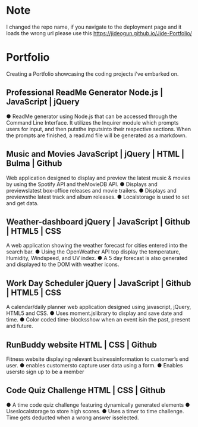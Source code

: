 # Note 
I changed the repo name, if you navigate to the deployment page and it loads the wrong url please use this https://jideogun.github.io/Jide-Portfolio/

# Portfolio

Creating a Portfolio showcasing the coding projects i've embarked on.

## Professional ReadMe Generator Node.js | JavaScript | jQuery 
● ReadMe generator using Node.js that can be accessed through the Command Line Interface. It utilizes the Inquirer module which prompts users for input, and then putsthe inputsinto their respective sections. When the prompts are finished, a read.md file will be generated as a markdown. 

## Music and Movies JavaScript | jQuery | HTML | Bulma | Github 
Web application designed to display and preview the latest music & movies by using the Spotify API and theMovieDB API. ● Displays and previewslatest box-office releases and movie trailers. 
● Displays and previewsthe latest track and album releases. 
● Localstorage is used to set and get data. 

## Weather-dashboard jQuery | JavaScript | Github | HTML5 | CSS 
A web application showing the weather forecast for cities entered into the search bar. 
● Using the OpenWeather API top display the temperature, Humidity, Windspeed, and UV index. 
● A 5 day forecast is also generated and displayed to the DOM with weather icons. 

## Work Day Scheduler jQuery | JavaScript | Github | HTML5 | CSS 
A calendar/daily planner web application designed using javascript, jQuery, HTML5 and CSS. 
● Uses moment.jslibrary to display and save date and time. 
● Color coded time-blocksshow when an event isin the past, present and future. 

## RunBuddy website HTML | CSS | Github 
Fitness website displaying relevant businessinformation to customer’s end user. 
● enables customersto capture user data using a form. 
● Enables usersto sign up to be a member 

## Code Quiz Challenge HTML | CSS | Github 
● A time code quiz challenge featuring dynamically generated elements 
● Useslocalstorage to store high scores. 
● Uses a timer to time challenge. Time gets deducted when a wrong answer isselected. 
